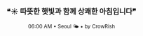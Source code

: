 <div align="center">

<br>

<h3>❝☀️ 따뜻한 햇빛과 함께 상쾌한 아침입니다❞</h3>

<sub>06:00 AM • Seoul 🌤️ • by CrowRish</sub>

<br>

</div>